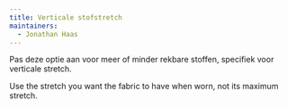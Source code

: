 ```yaml
---
title: Verticale stofstretch
maintainers:
  - Jonathan Haas
---
```


Pas deze optie aan voor meer of minder rekbare stoffen, specifiek voor verticale stretch.

Use the stretch you want the fabric to have when worn, not its maximum stretch.
